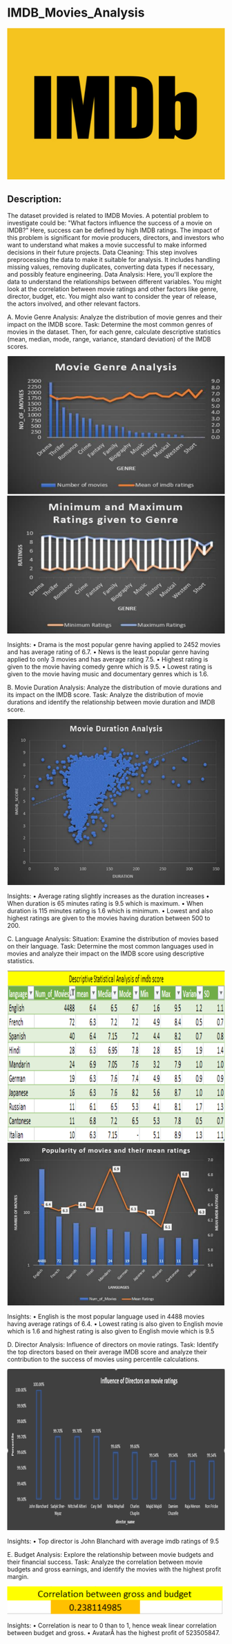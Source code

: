 # IMDB_Movies_Analysis
![](IMDb_logo.PNG)

## Description:
The dataset provided is related to IMDB Movies.
A potential problem to investigate could be: "What factors influence the success of a movie on IMDB?" Here, success can be defined by high IMDB ratings.
The impact of this problem is significant for movie producers, directors, and investors who want to understand what makes a movie successful to make informed decisions in their future projects.
Data Cleaning: This step involves preprocessing the data to make it suitable for analysis. It includes handling missing values, removing duplicates, converting data types if necessary, and possibly feature engineering.
Data Analysis: Here, you'll explore the data to understand the relationships between different variables. You might look at the correlation between movie ratings and other factors like genre, director, budget, etc.
You might also want to consider the year of release, the actors involved, and other relevant factors.

A. Movie Genre Analysis: Analyze the distribution of movie genres and their impact on the IMDB score.
Task: Determine the most common genres of movies in the dataset. Then, for each genre, calculate descriptive statistics (mean, median, mode, range, variance, standard deviation) of the IMDB scores.

![](A1.PNG)
![](A2.PNG)

Insights:
• Drama is the most popular genre having applied to 2452 movies and has average rating of 6.7.
• News is the least popular genre having applied to only 3 movies and has average rating 7.5.
• Highest rating is given to the movie having comedy genre which is 9.5.
• Lowest rating is given to the movie having music and documentary genres which is 1.6.

B. Movie Duration Analysis: Analyze the distribution of movie durations and its impact on the IMDB score.
Task: Analyze the distribution of movie durations and identify the relationship between movie duration and IMDB score.

![](B.PNG)

Insights:
• Average rating slightly increases as the duration increases
• When duration is 65 minutes rating is 9.5 which is maximum.
• When duration is 115 minutes rating is 1.6 which is minimum.
• Lowest and also highest ratings are given to the movies having duration between 500 to 200.

C. Language Analysis: Situation: Examine the distribution of movies based on their language.
Task: Determine the most common languages used in movies and analyze their impact on the IMDB score using descriptive statistics.

![](C1.PNG)
![](C2.PNG)

Insights:
• English is the most popular language used in 4488 movies having average ratings of 6.4.
• Lowest rating is also given to English movie which is 1.6 and highest rating is also given to English movie which is 9.5

D. Director Analysis: Influence of directors on movie ratings.
Task: Identify the top directors based on their average IMDB score and analyze their contribution to the success of movies using percentile calculations.

![](D.PNG)

Insights:
• Top director is John Blanchard with average imdb ratings of 9.5

E. Budget Analysis: Explore the relationship between movie budgets and their financial success.
Task: Analyze the correlation between movie budgets and gross earnings, and identify the movies with the highest profit margin.

![](E.PNG)

Insights:
• Correlation is near to 0 than to 1, hence weak linear correlation between budget and gross.
• AvatarÂ has the highest profit of 523505847.

